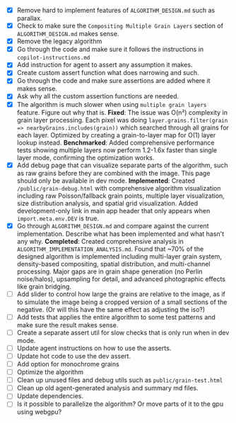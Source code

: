- [x] Remove hard to implement features of `ALGORITHM_DESIGN.md` such as parallax.
- [x] Check to make sure the `Compositing Multiple Grain Layers` section of `ALGORITHM_DESIGN.md` makes sense.
- [x] Remove the legacy algorithm
- [x] Go through the code and make sure it follows the instructions in `copilot-instructions.md`
- [x] Add instruction for agent to assert any assumption it makes.
- [x] Create custom assert function what does narrowing and such.
- [x] Go through the code and make sure assertions are added where it makes sense.
- [x] Ask why all the custom assertion functions are needed.
- [x] The algorithm is much slower when using `multiple grain layers` feature. Figure out why that is. **Fixed**: The issue was O(n²) complexity in grain layer processing. Each pixel was doing `layer.grains.filter(grain => nearbyGrains.includes(grain))` which searched through all grains for each layer. Optimized by creating a grain-to-layer map for O(1) layer lookup instead. **Benchmarked**: Added comprehensive performance tests showing multiple layers now perform 1.2-1.6x faster than single layer mode, confirming the optimization works.
- [x] Add debug page that can visualize separate parts of the algorithm, such as raw grains before they are combined with the image. This page should only be available in dev mode. **Implemented**: Created `/public/grain-debug.html` with comprehensive algorithm visualization including raw Poisson/fallback grain points, multiple layer visualization, size distribution analysis, and spatial grid visualization. Added development-only link in main app header that only appears when `import.meta.env.DEV` is true.
- [x] Go through `ALGORITHM_DESIGN.md` and compare against the current implementation. Describe what has been implemented and what hasn't any why. **Completed**: Created comprehensive analysis in `ALGORITHM_IMPLEMENTATION_ANALYSIS.md`. Found that ~70% of the designed algorithm is implemented including multi-layer grain system, density-based compositing, spatial distribution, and multi-channel processing. Major gaps are in grain shape generation (no Perlin noise/halos), upsampling for detail, and advanced photographic effects like grain bridging.
- [ ] Add slider to control how large the grains are relative to the image, as if to simulate the image being a cropped version of a small sections of the negative. (Or will this have the same effect as adjusting the iso?)
- [ ] Add tests that applies the entire algorithm to some test patterns and make sure the result makes sense.
- [ ] Create a separate assert util for slow checks that is only run when in dev mode.
- [ ] Update agent instructions on how to use the asserts.
- [ ] Update hot code to use the dev assert.
- [ ] Add option for monochrome grains
- [ ] Optimize the algorithm
- [ ] Clean up unused files and debug utils such as `public/grain-test.html`
- [ ] Clean up old agent-generated analysis and summary md files.
- [ ] Update dependencies.
- [ ] Is it possible to parallelize the algorithm? Or move parts of it to the gpu using webgpu?
